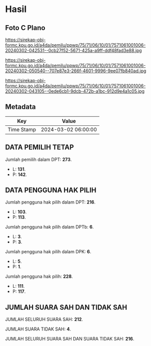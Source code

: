 # Hasil

## Foto C Plano

https://sirekap-obj-formc.kpu.go.id/a4da/pemilu/ppwp/75/71/06/10/01/7571061001006-20240302-042531--0cb27f52-5671-425a-a9ff-ddf48fad3e88.jpg

https://sirekap-obj-formc.kpu.go.id/a4da/pemilu/ppwp/75/71/06/10/01/7571061001006-20240302-050540--707e87e3-266f-4601-9996-9ee07fb840ad.jpg

https://sirekap-obj-formc.kpu.go.id/a4da/pemilu/ppwp/75/71/06/10/01/7571061001006-20240302-043105--0ede6cb1-9dcb-472b-a1bc-912d9e4a1c05.jpg


## Metadata

| Key        | Value               |
| ---------- | ------------------- |
| Time Stamp | 2024-03-02 06:00:00 |


## DATA PEMILIH TETAP

Jumlah pemilih dalam DPT: **273**.
 * L: **131**.
 * P: **142**.

## DATA PENGGUNA HAK PILIH

Jumlah pengguna hak pilih dalam DPT: **216**.
 * L: **103**.
 * P: **113**.

Jumlah pengguna hak pilih dalam DPTb: **6**.
 * L: **3**.
 * P: **3**.

Jumlah pengguna hak pilih dalam DPK: **6**.
 * L: **5**.
 * P: **1**.

Jumlah pengguna hak pilih: **228**.
 * L: **111**.
 * P: **117**.

## JUMLAH SUARA SAH DAN TIDAK SAH

JUMLAH SELURUH SUARA SAH: **212**.

JUMLAH SUARA TIDAK SAH: **4**.

JUMLAH SELURUH SUARA SAH DAN SUARA TIDAK SAH: **216**.


